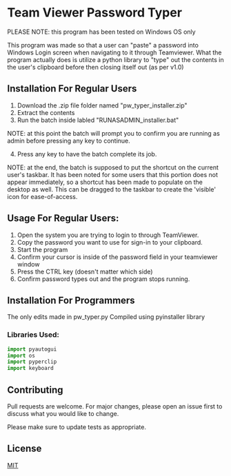 # Team Viewer Password Typer 

PLEASE NOTE: this program has been tested on Windows OS only

This program was made so that a user can "paste" a password into Windows Login screen when navigating to it through Teamviewer.  What the program actually does is utilize a python library to "type" out the contents in the user's clipboard before then closing itself out (as per v1.0)


## Installation For Regular Users

1.  Download the .zip file folder named "pw_typer_installer.zip"
2.  Extract the contents
3.  Run the batch inside labled "RUNASADMIN_installer.bat"

NOTE: at this point the batch will prompt you to confirm you are running as admin before pressing any key to continue.

4.  Press any key to have the batch complete its job.

NOTE: at the end, the batch is supposed to put the shortcut on the current user's taskbar.  It has been noted for some users that this portion does not appear immediately, so a shortcut has been made to populate on the desktop as well.  This can be dragged to the taskbar to create the 'visible' icon for ease-of-access.

## Usage For Regular Users:
1.  Open the system you are trying to login to through TeamViewer.
2.  Copy the password you want to use for sign-in to your clipboard.
3.  Start the program
4.  Confirm your cursor is inside of the password field in your teamviewer window
5.  Press the CTRL key (doesn't matter which side)
6.  Confirm password types out and the program stops running.


## Installation For Programmers

The only edits made in pw_typer.py  Compiled using pyinstaller library

### Libraries Used:
```python
import pyautogui
import os
import pyperclip
import keyboard
```

## Contributing
Pull requests are welcome. For major changes, please open an issue first to discuss what you would like to change.

Please make sure to update tests as appropriate.

## License
[MIT](https://choosealicense.com/licenses/mit/)

